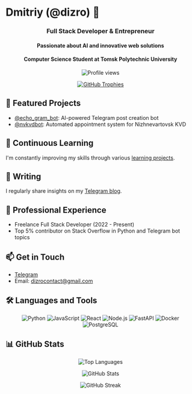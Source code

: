 # Dmitriy (@dizro) 👋

<div align="center">
  <h3>Full Stack Developer & Entrepreneur</h3>
  <h4>Passionate about AI and innovative web solutions</h4>
  <h4>Computer Science Student at Tomsk Polytechnic University</h4>
  
  ![Profile views](https://komarev.com/ghpvc/?username=Dizro&label=Profile%20views&color=0e75b6&style=flat)
  
  [![GitHub Trophies](https://github-profile-trophy.vercel.app/?username=Dizro&theme=nord&column=7)](https://github.com/ryo-ma/github-profile-trophy)
</div>

## 🚀 Featured Projects

- [@echo_gram_bot](https://t.me/echo_gram_bot): AI-powered Telegram post creation bot
- [@nvkvdbot](https://t.me/nvkvdbot): Automated appointment system for Nizhnevartovsk KVD

## 🌱 Continuous Learning

I'm constantly improving my skills through various [learning projects](https://github.com/Dizro).

## 📝 Writing

I regularly share insights on my [Telegram blog](https://t.me/dizroblog).

## 💼 Professional Experience

- Freelance Full Stack Developer (2022 - Present)
- Top 5% contributor on Stack Overflow in Python and Telegram bot topics

## 📫 Get in Touch

- [Telegram](https://t.me/thedizro)
- Email: dizrocontact@gmail.com

## 🛠️ Languages and Tools

<p align="center">
  <img src="https://img.shields.io/badge/Python-3776AB?style=for-the-badge&logo=python&logoColor=white" alt="Python" />
  <img src="https://img.shields.io/badge/JavaScript-F7DF1E?style=for-the-badge&logo=javascript&logoColor=black" alt="JavaScript" />
  <img src="https://img.shields.io/badge/React-20232A?style=for-the-badge&logo=react&logoColor=61DAFB" alt="React" />
  <img src="https://img.shields.io/badge/Node.js-43853D?style=for-the-badge&logo=node.js&logoColor=white" alt="Node.js" />
  <img src="https://img.shields.io/badge/FastAPI-009688?style=for-the-badge&logo=fastapi&logoColor=white" alt="FastAPI" />
  <img src="https://img.shields.io/badge/Docker-2496ED?style=for-the-badge&logo=docker&logoColor=white" alt="Docker" />
  <img src="https://img.shields.io/badge/PostgreSQL-316192?style=for-the-badge&logo=postgresql&logoColor=white" alt="PostgreSQL" />
</p>

## 📊 GitHub Stats

<p align="center">
  <img src="https://github-readme-stats.vercel.app/api/top-langs/?username=Dizro&layout=compact&theme=nord" alt="Top Languages" />
</p>

<p align="center">
  <img src="https://github-readme-stats.vercel.app/api?username=Dizro&show_icons=true&theme=nord" alt="GitHub Stats" />
</p>

<p align="center">
  <img src="https://github-readme-streak-stats.herokuapp.com/?user=Dizro&theme=nord" alt="GitHub Streak" />
</p>
